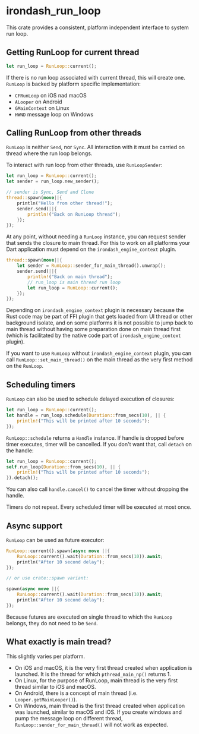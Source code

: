 # irondash_run_loop

This crate provides a consistent, platform independent interface to system run loop.

## Getting RunLoop for current thread

```rust
let run_loop = RunLoop::current();
```

If there is no run loop associated with current thread, this will create one.
`RunLoop` is backed by platform specific implementation:

- `CFRunLoop` on iOS nad macOS
- `ALooper` on Android
- `GMainContext` on Linux
- `HWND` message loop on Windows

## Calling RunLoop from other threads

`RunLoop` is neither `Send`, nor `Sync`. All interaction with it must be carried on thread where the run loop belongs.

To interact with run loop from other threads, use `RunLoopSender`:

```rust
let run_loop = RunLoop::current();
let sender = run_loop.new_sender();

// sender is Sync, Send and Clone
thread::spawn(move||{
    println("Hello from other thread!");
    sender.send(||{
        println!("Back on RunLoop thread");
    });
});
```

At any point, without needing a `RunLoop` instance, you can request sender that
sends the closure to main thread. For this to work on all platforms your Dart
application must depend on the `irondash_engine_context` plugin.

```rust
thread::spawn(move||{
    let sender = RunLoop::sender_for_main_thread().unwrap();
    sender.send(||{
        println!("Back on main thread");
        // run_loop is main thread run loop
        let run_loop = RunLoop::current();
    });
});
```

Depending on `irondash_engine_context` plugin is necessary because the Rust
code may be part of FFI plugin that gets loaded from UI thread or other background isolate, and on some platforms it is not possible to jump back to main thread without having some preparation done on main thread first (which is facilitated by the native code part of `irondash_engine_context` plugin).

If you want to use `RunLoop` without `irondash_engine_context` plugin, you can call `RunLoop::set_main_thread()` on the main thread as the very first method on the `RunLoop`.

## Scheduling timers

`RunLoop` can also be used to schedule delayed execution of closures:

```rust
let run_loop = RunLoop::current();
let handle = run_loop.schedule(Duration::from_secs(10), || {
    println!("This will be printed after 10 seconds");
});
```

`RunLoop::schedule` returns a `Handle` instance. If handle is dropped before
timer executes, timer will be cancelled. If you don't want that, call `detach`
on the handle:

```rust
let run_loop = RunLoop::current();
self.run_loop(Duration::from_secs(10), || {
    println!("This will be printed after 10 seconds");
}).detach();
```

You can also call `handle.cancel()` to cancel the timer without dropping the
handle.

Timers do not repeat. Every scheduled timer will be executed at most once.

## Async support

`RunLoop` can be used as future executor:

```rust
RunLoop::current().spawn(async move ||{
    RunLoop::current().wait(Duration::from_secs(10)).await;
    println("After 10 second delay");
});

// or use crate::spawn variant:

spawn(async move ||{
    RunLoop::current().wait(Duration::from_secs(10)).await;
    println("After 10 second delay");
});
```

Because futures are executed on single thread to which the `RunLoop` belongs, they do not
need to be `Send`.

## What exactly is main tread?

This slightly varies per platform.

- On iOS and macOS, it is the very first thread created when application is launched. It is the thread for which `pthread_main_np()` returns 1.
- On Linux, for the purpose of RunLoop, main thread is the very first thread similar to iOS and macOS.
- On Android, there is a concept of main thread (i.e. `Looper.getMainLooper()`).
- On Windows, main thread is the first thread created when application was launched, similar to macOS and iOS. If you create windows and pump the message loop on
different thread, `RunLoop::sender_for_main_thread()` will not work as expected.

